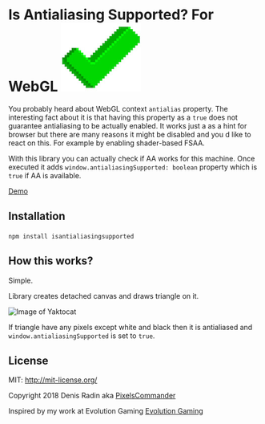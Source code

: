 # Is Antialiasing Supported? For WebGL ![Image of check sign](./check.jpeg)

You probably heard about WebGL context ```antialias``` property. The interesting fact about it is that having this property as a `true` does not guarantee antialiasing to be actually enabled. It works just a as a hint for browser but there are many reasons it might be disabled and you d like to react on this. For example by enabling shader-based FSAA.

With this library you can actually check if AA works for this machine. Once executed it adds ```window.antialiasingSupported: boolean``` property which is ```true``` if AA is available.

[Demo](http://pixelscommander.com/polygon/aatest/demo/)

## Installation

```npm install isantialiasingsupported```

## How this works?
Simple. 

Library creates detached canvas and draws triangle on it.

![Image of Yaktocat](./test.png)

If triangle have any pixels except white and black then it is antialiased and ```window.antialiasingSupported``` is set to ```true```.

## License

MIT: http://mit-license.org/

Copyright 2018 Denis Radin aka [PixelsCommander](http://pixelscommander.com)

Inspired by my work at Evolution Gaming
[Evolution Gaming](https://www.evolutiongamingcareers.com/search-jobs/?department=Engineering&country=)